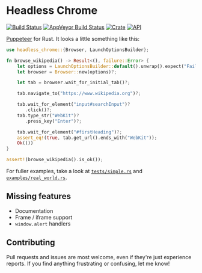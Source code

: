 # Headless Chrome
[![Build Status](https://travis-ci.com/atroche/rust-headless-chrome.svg?branch=master)](https://travis-ci.com/atroche/rust-headless-chrome)
[![AppVeyor Build Status](https://ci.appveyor.com/api/projects/status/github/atroche/rust-headless-chrome?branch=master&svg=true)](https://ci.appveyor.com/project/atroche/rust-headless-chrome)
[![Crate](https://img.shields.io/crates/v/headless_chrome.svg)](https://crates.io/crates/headless_chrome)
[![API](https://docs.rs/headless_chrome/badge.svg)](https://docs.rs/headless_chrome)

[Puppeteer](https://github.com/GoogleChrome/puppeteer) for Rust. It looks a little something like this:

```rust
use headless_chrome::{Browser, LaunchOptionsBuilder};

fn browse_wikipedia() -> Result<(), failure::Error> {
    let options = LaunchOptionsBuilder::default().unwrap().expect("Failed to find chrome");
    let browser = Browser::new(options)?;

    let tab = browser.wait_for_initial_tab()?;

    tab.navigate_to("https://www.wikipedia.org")?;

    tab.wait_for_element("input#searchInput")?
       .click()?;
    tab.type_str("WebKit")?
       .press_key("Enter")?;

    tab.wait_for_element("#firstHeading")?;
    assert_eq!(true, tab.get_url().ends_with("WebKit"));
    Ok(())
}

assert!(browse_wikipedia().is_ok());
```

For fuller examples, take a look at [`tests/simple.rs`](tests/simple.rs) and [`examples/real_world.rs`](examples/real_world.rs).

## Missing features
* Documentation
* Frame / iframe support
* `window.alert` handlers
## Contributing
Pull requests and issues are most welcome, even if they're just experience reports. If you find anything frustrating or confusing, let me know!

